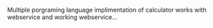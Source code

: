 Multiple porgraming language implimentation of calculator works with webservice and working webservice...
